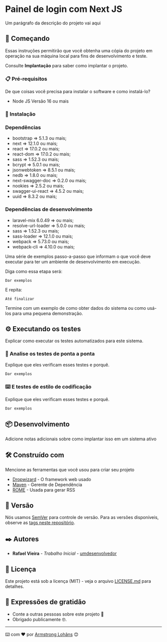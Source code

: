 # Painel de login com Next JS

Um parágrafo da descrição do projeto vai aqui

## 🚀 Começando

Essas instruções permitirão que você obtenha uma cópia do projeto em operação na sua máquina local para fins de desenvolvimento e teste.

Consulte **Implantação** para saber como implantar o projeto.

### 📋 Pré-requisitos

De que coisas você precisa para instalar o software e como instalá-lo?

- Node JS Versão 16 ou mais

### 🔧 Instalação

### Dependências

- bootstrap        => 5.1.3 ou mais;
- next             => 12.1.0 ou mais;
- react            => 17.0.2 ou mais;
- react-dom        => 17.0.2 ou mais;
- sass             => 1.52.3 ou mais;
- bcrypt           => 5.0.1 ou mais;
- jsonwebtoken     => 8.5.1 ou mais;
- nedb             => 1.8.0 ou mais;
- next-swagger-doc => 0.2.0 ou mais;
- nookies          => 2.5.2 ou mais;
- swagger-ui-react => 4.5.2 ou mais;
- uuid             => 8.3.2 ou mais;

### Dependências de desenvolvimento

- laravel-mix 6.0.49 => ou mais;
- resolve-url-loader => 5.0.0 ou mais;
- sass               => 1.52.3 ou mais;
- sass-loader        => 12.1.0 ou mais;
- webpack            => 5.73.0 ou mais;
- webpack-cli        => 4.10.0 ou mais;

Uma série de exemplos passo-a-passo que informam o que você deve executar para ter um ambiente de desenvolvimento em execução.

Diga como essa etapa será:

```
Dar exemplos
```

E repita:

```
Até finalizar
```

Termine com um exemplo de como obter dados do sistema ou como usá-los para uma pequena demonstração.

## ⚙️ Executando os testes

Explicar como executar os testes automatizados para este sistema.

### 🔩 Analise os testes de ponta a ponta

Explique que eles verificam esses testes e porquê.

```
Dar exemplos
```

### ⌨️ E testes de estilo de codificação

Explique que eles verificam esses testes e porquê.

```
Dar exemplos
```

## 📦 Desenvolvimento

Adicione notas adicionais sobre como implantar isso em um sistema ativo

## 🛠️ Construído com

Mencione as ferramentas que você usou para criar seu projeto

* [Dropwizard](http://www.dropwizard.io/1.0.2/docs/) - O framework web usado
* [Maven](https://maven.apache.org/) - Gerente de Dependência
* [ROME](https://rometools.github.io/rome/) - Usada para gerar RSS

<!-- ## 🖇️ Colaborando

Por favor, leia o [COLABORACAO.md](https://gist.github.com/usuario/linkParaInfoSobreContribuicoes) para obter detalhes sobre o nosso código de conduta e o processo para nos enviar pedidos de solicitação. -->

## 📌 Versão

Nós usamos [SemVer](http://semver.org/) para controle de versão. Para as versões disponíveis, observe as [tags neste repositório](https://github.com/suas/tags/do/projeto). 

## ✒️ Autores

* **Rafael Vieira** - *Trabalho Inicial* - [umdesenvolvedor](https://github.com/rafaeldevcode)

<!-- Você também pode ver a lista de todos os [colaboradores](https://github.com/usuario/projeto/colaboradores) que participaram deste projeto. -->

## 📄 Licença

Este projeto está sob a licença (MIT) - veja o arquivo [LICENSE.md](https://github.com/rafaeldevcode/painel-login-next/licenca) para detalhes.

## 🎁 Expressões de gratidão

* Conte a outras pessoas sobre este projeto 📢
* Obrigado publicamente 🤓.


---
⌨️ com ❤️ por [Armstrong Lohãns](https://github.com/rafaeldevcode) 😊
